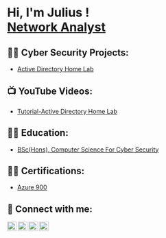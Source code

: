 <h1>Hi, I'm Julius ! <br/><a href="https://github.com/juliusobazee">Network Analyst</a>

<h2>👨‍💻 Cyber Security Projects:</h2>

  - [Active Directory Home Lab](https://github.com/)

<h2>📺 YouTube Videos:</h2>

- [Tutorial-Active Directory Home Lab](https://www.youtube.com/watch?v=a83ASGn_V_s)

<h2>👨‍💻 Education:</h2>

- [BSc(Hons), Computer Science For Cyber Security](https://www.credly.com/badges/b228ee5f-59b8-45dd-94c4-022faf580647?source=linked_in_profile)
  
<h2>👨‍💻 Certifications:</h2>

- [Azure 900](https://www.credly.com/badges/b228ee5f-59b8-45dd-94c4-022faf580647?source=linked_in_profile)

<h2> 🤳 Connect with me:</h2>

[<img align="left" alt="JuliusObazee | YouTube" width="22px" src="https://cdn.jsdelivr.net/npm/simple-icons@v3/icons/youtube.svg" />][youtube]
[<img align="left" alt="JuliusObazee | Twitter" width="22px" src="https://cdn.jsdelivr.net/npm/simple-icons@v3/icons/twitter.svg" />][twitter]
[<img align="left" alt="JuliusObazee | LinkedIn" width="22px" src="https://cdn.jsdelivr.net/npm/simple-icons@v3/icons/linkedin.svg" />][linkedin]
[<img align="left" alt="JuliusObazee | Instagram" width="22px" src="https://cdn.jsdelivr.net/npm/simple-icons@v3/icons/instagram.svg" />][instagram]

[twitter]: https://twitter.com/joshmadakor
[youtube]: https://www.youtube.com/c/joshmadakor
[instagram]: https://www.instagram.com/joshmadakor/
[linkedin]: https://linkedin.com/in/joshmadakor

<!--
**joshmadakor1/joshmadakor1** is a ✨ _special_ ✨ repository because its `README.md` (this file) appears on your GitHub profile.

Here are some ideas to get you started:

- 🔭 I’m currently working on ...
- 🌱 I’m currently learning ...
- 👯 I’m looking to collaborate on ...
- 🤔 I’m looking for help with ...
- 💬 Ask me about ...
- 📫 How to reach me: ...
- 😄 Pronouns: ...
- ⚡ Fun fact: ...
-->
